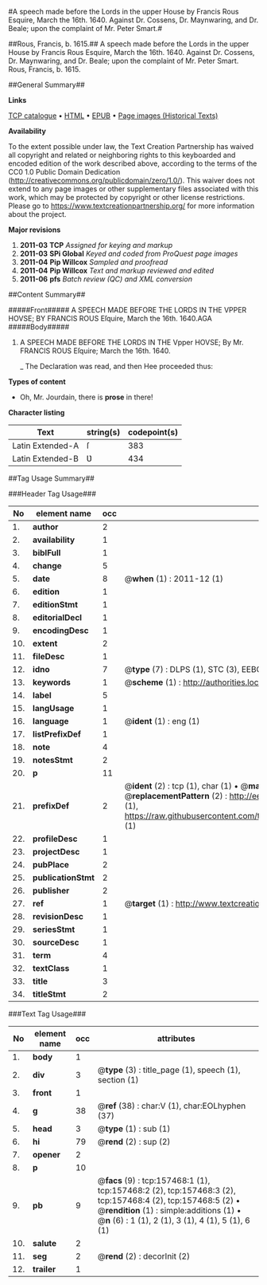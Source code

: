 #A speech made before the Lords in the upper House by Francis Rous Esquire, March the 16th. 1640. Against Dr. Cossens, Dr. Maynwaring, and Dr. Beale; upon the complaint of Mr. Peter Smart.#

##Rous, Francis, b. 1615.##
A speech made before the Lords in the upper House by Francis Rous Esquire, March the 16th. 1640. Against Dr. Cossens, Dr. Maynwaring, and Dr. Beale; upon the complaint of Mr. Peter Smart.
Rous, Francis, b. 1615.

##General Summary##

**Links**

[TCP catalogue](http://www.ota.ox.ac.uk/tcp/)  • 
[HTML](http://tei.it.ox.ac.uk/tcp/Texts-HTML/free/A92/A92012.html)  • 
[EPUB](http://tei.it.ox.ac.uk/tcp/Texts-EPUB/free/A92/A92012.epub) • 
[Page images (Historical Texts)](https://historicaltexts.jisc.ac.uk/eebo-99859760e)

**Availability**

To the extent possible under law, the Text Creation Partnership has waived all copyright and related or neighboring rights to this keyboarded and encoded edition of the work described above, according to the terms of the CC0 1.0 Public Domain Dedication (http://creativecommons.org/publicdomain/zero/1.0/). This waiver does not extend to any page images or other supplementary files associated with this work, which may be protected by copyright or other license restrictions. Please go to https://www.textcreationpartnership.org/ for more information about the project.

**Major revisions**

1. __2011-03__ __TCP__ *Assigned for keying and markup*
1. __2011-03__ __SPi Global__ *Keyed and coded from ProQuest page images*
1. __2011-04__ __Pip Willcox__ *Sampled and proofread*
1. __2011-04__ __Pip Willcox__ *Text and markup reviewed and edited*
1. __2011-06__ __pfs__ *Batch review (QC) and XML conversion*

##Content Summary##

#####Front#####
A SPEECH MADE BEFORE THE LORDS IN THE VPPER HOVSE; BY FRANCIS ROUS Eſquire, March the
16th. 1640.AGA
#####Body#####

1. A SPEECH MADE BEFORE THE LORDS IN THE Vpper HOVSE; By Mr. FRANCIS ROUS Eſquire;
March the 16th. 1640.

    _ The Declaration was read, and then Hee proceeded thus:

**Types of content**

  * Oh, Mr. Jourdain, there is **prose** in there!

**Character listing**


|Text|string(s)|codepoint(s)|
|---|---|---|
|Latin Extended-A|ſ|383|
|Latin Extended-B|Ʋ|434|

##Tag Usage Summary##

###Header Tag Usage###

|No|element name|occ|attributes|
|---|---|---|---|
|1.|__author__|2||
|2.|__availability__|1||
|3.|__biblFull__|1||
|4.|__change__|5||
|5.|__date__|8| @__when__ (1) : 2011-12 (1)|
|6.|__edition__|1||
|7.|__editionStmt__|1||
|8.|__editorialDecl__|1||
|9.|__encodingDesc__|1||
|10.|__extent__|2||
|11.|__fileDesc__|1||
|12.|__idno__|7| @__type__ (7) : DLPS (1), STC (3), EEBO-CITATION (1), PROQUEST (1), VID (1)|
|13.|__keywords__|1| @__scheme__ (1) : http://authorities.loc.gov/ (1)|
|14.|__label__|5||
|15.|__langUsage__|1||
|16.|__language__|1| @__ident__ (1) : eng (1)|
|17.|__listPrefixDef__|1||
|18.|__note__|4||
|19.|__notesStmt__|2||
|20.|__p__|11||
|21.|__prefixDef__|2| @__ident__ (2) : tcp (1), char (1)  •  @__matchPattern__ (2) : ([0-9\-]+):([0-9IVX]+) (1), (.+) (1)  •  @__replacementPattern__ (2) : http://eebo.chadwyck.com/downloadtiff?vid=$1&page=$2 (1), https://raw.githubusercontent.com/textcreationpartnership/Texts/master/tcpchars.xml#$1 (1)|
|22.|__profileDesc__|1||
|23.|__projectDesc__|1||
|24.|__pubPlace__|2||
|25.|__publicationStmt__|2||
|26.|__publisher__|2||
|27.|__ref__|1| @__target__ (1) : http://www.textcreationpartnership.org/docs/. (1)|
|28.|__revisionDesc__|1||
|29.|__seriesStmt__|1||
|30.|__sourceDesc__|1||
|31.|__term__|4||
|32.|__textClass__|1||
|33.|__title__|3||
|34.|__titleStmt__|2||


###Text Tag Usage###

|No|element name|occ|attributes|
|---|---|---|---|
|1.|__body__|1||
|2.|__div__|3| @__type__ (3) : title_page (1), speech (1), section (1)|
|3.|__front__|1||
|4.|__g__|38| @__ref__ (38) : char:V (1), char:EOLhyphen (37)|
|5.|__head__|3| @__type__ (1) : sub (1)|
|6.|__hi__|79| @__rend__ (2) : sup (2)|
|7.|__opener__|2||
|8.|__p__|10||
|9.|__pb__|9| @__facs__ (9) : tcp:157468:1 (1), tcp:157468:2 (2), tcp:157468:3 (2), tcp:157468:4 (2), tcp:157468:5 (2)  •  @__rendition__ (1) : simple:additions (1)  •  @__n__ (6) : 1 (1), 2 (1), 3 (1), 4 (1), 5 (1), 6 (1)|
|10.|__salute__|2||
|11.|__seg__|2| @__rend__ (2) : decorInit (2)|
|12.|__trailer__|1||
